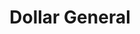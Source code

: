 ---
title: "Dollar General"
url: /coldwater/dollar-general-east-chicago-street/
shop: variety store
---